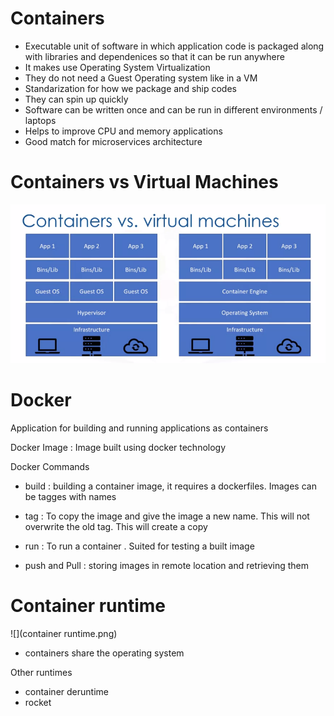 # Containers

- Executable unit of software in which application code is packaged along with libraries and dependenices so that it can be run anywhere
- It makes use Operating System Virtualization
- They do not need a Guest Operating system like in a VM
- Standarization for how we package and ship codes
- They can spin up quickly
- Software can be written once and can be run in different environments / laptops
- Helps to improve CPU and memory applications
- Good match for microservices architecture


# Containers vs Virtual Machines
![](containervsvm.png)


# Docker

Application for building and running applications as containers

Docker Image : Image built using docker technology

Docker Commands
- build : building a container image, it requires a dockerfiles. Images can be tagges with names

- tag : To copy the image and give the image a new name. This will not overwrite the old tag. This will create a copy

- run : To run a container . Suited for testing a built image

- push and Pull : storing images in remote location and retrieving them

# Container runtime 
![](container runtime.png)

- containers share the operating system

Other runtimes
- container deruntime
- rocket
